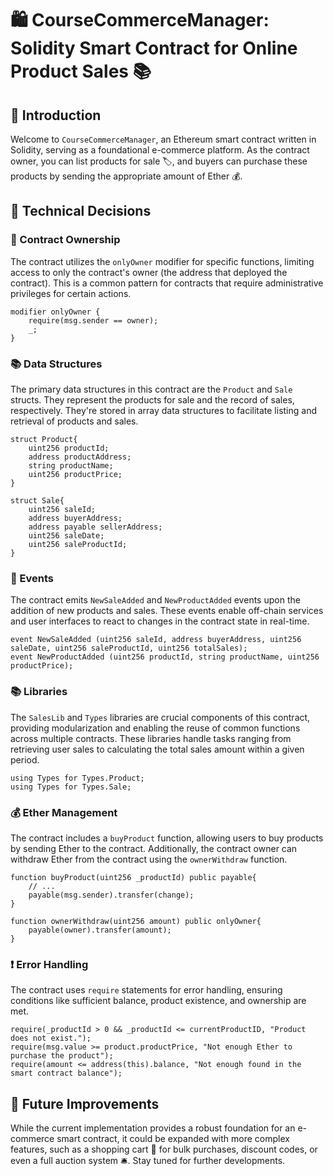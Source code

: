 
# 🛍️ CourseCommerceManager: Solidity Smart Contract for Online Product Sales 📚

## 🎯 Introduction

Welcome to `CourseCommerceManager`, an Ethereum smart contract written in Solidity, serving as a foundational e-commerce platform. As the contract owner, you can list products for sale 🏷️, and buyers can purchase these products by sending the appropriate amount of Ether 💰.

## 🔧 Technical Decisions

### 🔑 Contract Ownership
The contract utilizes the `onlyOwner` modifier for specific functions, limiting access to only the contract's owner (the address that deployed the contract). This is a common pattern for contracts that require administrative privileges for certain actions.

```solidity
modifier onlyOwner {
    require(msg.sender == owner);
    _;
}
```

### 📚 Data Structures
The primary data structures in this contract are the `Product` and `Sale` structs. They represent the products for sale and the record of sales, respectively. They're stored in array data structures to facilitate listing and retrieval of products and sales.

```solidity
struct Product{
    uint256 productId;
    address productAddress;
    string productName;
    uint256 productPrice;
}

struct Sale{
    uint256 saleId;
    address buyerAddress;
    address payable sellerAddress;
    uint256 saleDate;
    uint256 saleProductId;
}
```

### 📣 Events
The contract emits `NewSaleAdded` and `NewProductAdded` events upon the addition of new products and sales. These events enable off-chain services and user interfaces to react to changes in the contract state in real-time.

```solidity
event NewSaleAdded (uint256 saleId, address buyerAddress, uint256 saleDate, uint256 saleProductId, uint256 totalSales);
event NewProductAdded (uint256 productId, string productName, uint256 productPrice);
```

### 📚 Libraries
The `SalesLib` and `Types` libraries are crucial components of this contract, providing modularization and enabling the reuse of common functions across multiple contracts. These libraries handle tasks ranging from retrieving user sales to calculating the total sales amount within a given period.

```solidity
using Types for Types.Product;
using Types for Types.Sale;
```

### 💰 Ether Management
The contract includes a `buyProduct` function, allowing users to buy products by sending Ether to the contract. Additionally, the contract owner can withdraw Ether from the contract using the `ownerWithdraw` function.

```solidity
function buyProduct(uint256 _productId) public payable{
    // ...
    payable(msg.sender).transfer(change);
}

function ownerWithdraw(uint256 amount) public onlyOwner{
    payable(owner).transfer(amount);
}
```

### ❗ Error Handling
The contract uses `require` statements for error handling, ensuring conditions like sufficient balance, product existence, and ownership are met.

```solidity
require(_productId > 0 && _productId <= currentProductID, "Product does not exist.");
require(msg.value >= product.productPrice, "Not enough Ether to purchase the product");
require(amount <= address(this).balance, "Not enough found in the smart contract balance");
```

## 🚀 Future Improvements

While the current implementation provides a robust foundation for an e-commerce smart contract, it could be expanded with more complex features, such as a shopping cart 🛒 for bulk purchases, discount codes, or even a full auction system 🛎️. Stay tuned for further developments.
